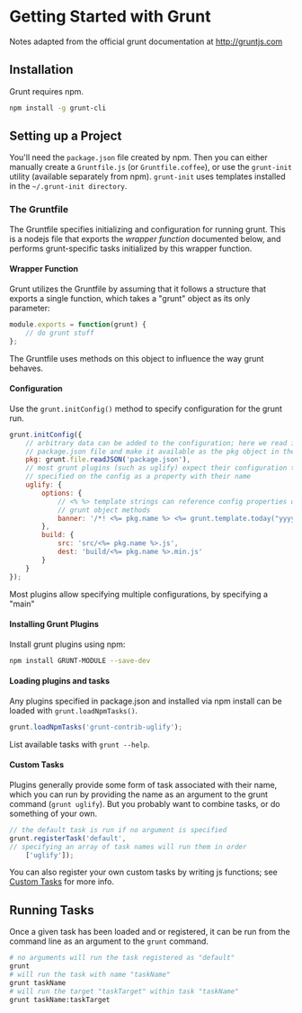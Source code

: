 # Getting Started with Grunt
Notes adapted from the official grunt documentation at http://gruntjs.com

## Installation
Grunt requires npm.
```sh
npm install -g grunt-cli
```

## Setting up a Project
You'll need the `package.json` file created by npm. Then you can either manually create a `Gruntfile.js` (or `Gruntfile.coffee`), or use the `grunt-init` utility (available separately from npm). `grunt-init` uses templates installed in the `~/.grunt-init directory`.

### The Gruntfile
The Gruntfile specifies initializing and configuration for running grunt. This is a nodejs file that exports the *wrapper function* documented below, and performs grunt-specific tasks initialized by this wrapper function.

#### Wrapper Function
Grunt utilizes the Gruntfile by assuming that it follows a structure that exports a single function, which takes a "grunt" object as its only parameter:
```js
module.exports = function(grunt) {
    // do grunt stuff
};
```
The Gruntfile uses methods on this object to influence the way grunt behaves.

#### Configuration
Use the `grunt.initConfig()` method to specify configuration for the grunt run.
```js
grunt.initConfig({
    // arbitrary data can be added to the configuration; here we read in the
    // package.json file and make it available as the pkg object in the config
    pkg: grunt.file.readJSON('package.json'),
    // most grunt plugins (such as uglify) expect their configuration to be 
    // specified on the config as a property with their name
    uglify: {
        options: {
            // <% %> template strings can reference config properties or invoke
            // grunt object methods
            banner: '/*! <%= pkg.name %> <%= grunt.template.today("yyyy-mm-dd") %> */\n'
        },
        build: {
            src: 'src/<%= pkg.name %>.js',
            dest: 'build/<%= pkg.name %>.min.js'
        }
    }
});
```
Most plugins allow specifying multiple configurations, by specifying a "main"

#### Installing Grunt Plugins
Install grunt plugins using npm:
```sh
npm install GRUNT-MODULE --save-dev
```

#### Loading plugins and tasks
Any plugins specified in package.json and installed via npm install can be loaded with `grunt.loadNpmTasks()`.
```js
grunt.loadNpmTasks('grunt-contrib-uglify');
```
List available tasks with `grunt --help`.

#### Custom Tasks
Plugins generally provide some form of task associated with their name, which you can run by providing the name as an argument to the grunt command (`grunt uglify`). But you probably want to combine tasks, or do something of your own.
```js
// the default task is run if no argument is specified
grunt.registerTask('default',
// specifying an array of task names will run them in order
    ['uglify']);
```

You can also register your own custom tasks by writing js functions; see [Custom Tasks](custom_tasks.md) for more info. 

## Running Tasks
Once a given task has been loaded and or registered, it can be run from the command line as an argument to the `grunt` command.

```sh
# no arguments will run the task registered as "default"
grunt 
# will run the task with name "taskName"
grunt taskName
# will run the target "taskTarget" within task "taskName"
grunt taskName:taskTarget
```



